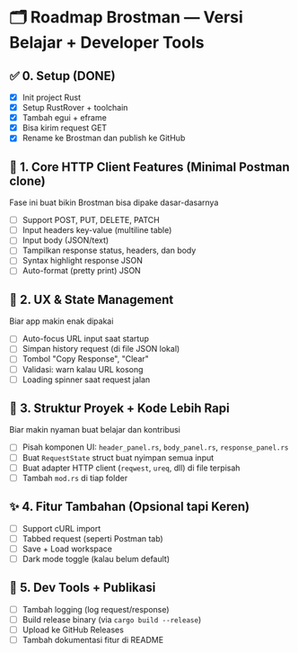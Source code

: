 # 🗂️ Roadmap Brostman — Versi Belajar + Developer Tools

## ✅ 0. Setup (DONE)
- [x] Init project Rust
- [x] Setup RustRover + toolchain
- [x] Tambah egui + eframe
- [x] Bisa kirim request GET
- [x] Rename ke Brostman dan publish ke GitHub

## 🚧 1. Core HTTP Client Features (Minimal Postman clone)
Fase ini buat bikin Brostman bisa dipake dasar-dasarnya

- [ ] Support POST, PUT, DELETE, PATCH
- [ ] Input headers key-value (multiline table)
- [ ] Input body (JSON/text)
- [ ] Tampilkan response status, headers, dan body
- [ ] Syntax highlight response JSON
- [ ] Auto-format (pretty print) JSON

## 🧠 2. UX & State Management
Biar app makin enak dipakai

- [ ] Auto-focus URL input saat startup
- [ ] Simpan history request (di file JSON lokal)
- [ ] Tombol "Copy Response", "Clear"
- [ ] Validasi: warn kalau URL kosong
- [ ] Loading spinner saat request jalan

## 📁 3. Struktur Proyek + Kode Lebih Rapi
Biar makin nyaman buat belajar dan kontribusi

- [ ] Pisah komponen UI: `header_panel.rs`, `body_panel.rs`, `response_panel.rs`
- [ ] Buat `RequestState` struct buat nyimpan semua input
- [ ] Buat adapter HTTP client (`reqwest`, `ureq`, dll) di file terpisah
- [ ] Tambah `mod.rs` di tiap folder

## ✨ 4. Fitur Tambahan (Opsional tapi Keren)
- [ ] Support cURL import
- [ ] Tabbed request (seperti Postman tab)
- [ ] Save + Load workspace
- [ ] Dark mode toggle (kalau belum default)

## 🔧 5. Dev Tools + Publikasi
- [ ] Tambah logging (log request/response)
- [ ] Build release binary (via `cargo build --release`)
- [ ] Upload ke GitHub Releases
- [ ] Tambah dokumentasi fitur di README
